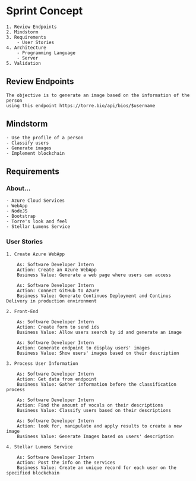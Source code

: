 
# Sprint Concept
    
    1. Review Endpoints
    2. Mindstorm
    3. Requirements
        - User Stories
    4. Architecture
        - Programming Language
        - Server
    5. Validation 


## Review Endpoints
    The objective is to generate an image based on the information of the person 
    using this endpoint https://torre.bio/api/bios/$username


## Mindstorm
    - Use the profile of a person
    - Classify users
    - Generate images
    - Implement blockchain


## Requirements

### About...
    - Azure Cloud Services
    - WebApp
    - NodeJS
    - Bootstrap
    - Torre's look and feel
    - Stellar Lumens Service

### User Stories

    1. Create Azure WebApp

        As: Software Developer Intern
        Action: Create an Azure WebApp
        Business Value: Generate a web page where users can access

        As: Software Developer Intern
        Action: Connect GitHub to Azure
        Business Value: Generate Continuos Deployment and Continus Delivery in production environment

    2. Front-End

        As: Software Developer Intern
        Action: Create form to send ids
        Business Value: Allow users search by id and generate an image

        As: Software Developer Intern
        Action: Generate endpoint to display users' images
        Business Value: Show users' images based on their description

    3. Process User Information

        As: Software Developer Intern
        Action: Get data from endpoint
        Business Value: Gather information before the classification process

        As: Software Developer Intern
        Action: Find the amount of vocals on their descriptions
        Business Value: Classify users based on their descriptions

        As: Software Developer Intern
        Action: look for, manipulate and apply results to create a new image
        Business Value: Generate Images based on users' description

    4. Stellar Lumens Service

        As: Software Developer Intern
        Action: Post the info on the services
        Business Value: Create an unique record for each user on the specified blockchain

